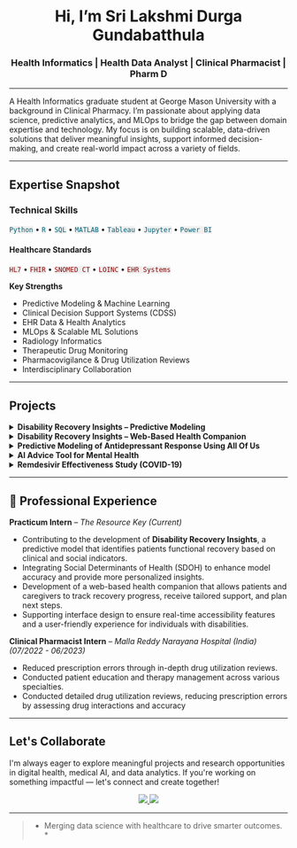 

<h1 align="center"> Hi, I’m Sri Lakshmi Durga Gundabatthula</h1>
<h3 align="center">Health Informatics | Health Data Analyst | Clinical Pharmacist | Pharm D</h3>


---

A Health Informatics graduate student at George Mason University with a background in Clinical Pharmacy. I’m passionate about applying data science, predictive analytics, and MLOps to bridge the gap between domain expertise and technology. My focus is on building scalable, data-driven solutions that deliver meaningful insights, support informed decision-making, and create real-world impact across a variety of fields.



---

## Expertise Snapshot

<h3> Technical Skills</h3>
<p>
  <code style="background-color:#f0f0f0; color:#005f73;">Python</code> •
  <code style="background-color:#f0f0f0; color:#005f73;">R</code> •
  <code style="background-color:#f0f0f0; color:#005f73;">SQL</code> •
  <code style="background-color:#f0f0f0; color:#005f73;">MATLAB</code> •
  <code style="background-color:#f0f0f0; color:#005f73;">Tableau</code> •
  <code style="background-color:#f0f0f0; color:#005f73;">Jupyter</code> •
  <code style="background-color:#f0f0f0; color:#005f73;">Power BI</code>
</p>

<h4> Healthcare Standards</h4>
<p>
  <code style="background-color:#f0f0f0; color:#8b0000;">HL7</code> •
  <code style="background-color:#f0f0f0; color:#8b0000;">FHIR</code> •
  <code style="background-color:#f0f0f0; color:#8b0000;">SNOMED CT</code> •
  <code style="background-color:#f0f0f0; color:#8b0000;">LOINC</code> •
  <code style="background-color:#f0f0f0; color:#8b0000;">EHR Systems</code>
</p>

**Key Strengths**  
- Predictive Modeling & Machine Learning
- Clinical Decision Support Systems (CDSS)
- EHR Data & Health Analytics
- MLOps & Scalable ML Solutions
- Radiology Informatics
- Therapeutic Drug Monitoring
- Pharmacovigilance & Drug Utilization Reviews
- Interdisciplinary Collaboration

---

## Projects

<details>
<summary><strong>Disability Recovery Insights – Predictive Modeling</strong></summary>
<br>
A predictive model that identifies patients functional recovery based on clinical and social indicators. Integrating Social Determinants of Health (SDOH) to enhance accuracy and improve personalized care strategies.
</details>

<details>
<summary><strong>Disability Recovery Insights – Web-Based Health Companion</strong></summary>
<br>
Designing a personalized, web-based tool for patients to manage Activities Of Daily Living and receive tailored support. Interface development to ensure accessibility and real-time interaction for individuals with disabilities.
</details>

<details>
<summary><strong> Predictive Modeling of Antidepressant Response Using All Of Us</strong></summary>
<br>
Designed and implemented LASSO and logistic regression models using the All of Us research database to predict antidepressant efficacy across diverse populations. Analyzed patient history and clinical notes to identify key predictors, improving response accuracy and supporting data-driven treatment decisions.
</details>

<details>
<summary><strong> AI Advice Tool for Mental Health</strong></summary>
<br>
Developed an AI-powered recommendation system using simulated clinical data to provide personalized antidepressant suggestions. Applied advanced regression modeling techniques to support more precise, data-driven treatment strategies in mental health care.
</details>

<details>
<summary><strong> Remdesivir Effectiveness Study (COVID-19)</strong></summary>
<br>
Led a prospective clinical study evaluating Remdesivir’s real-world effectiveness and trends in Covid-19 patient recovery across multi-specialty care.
</details>

---

## 🏥 Professional Experience

**Practicum Intern** – *The Resource Key (Current)*  
- Contributing to the development of **Disability Recovery Insights**, a predictive model that identifies patients functional recovery based on clinical and social indicators.  
- Integrating Social Determinants of Health (SDOH) to enhance model accuracy and provide more personalized insights.  
- Development of a web-based health companion that allows patients and caregivers to track recovery progress, receive tailored support, and plan next steps.   
- Supporting interface design to ensure real-time accessibility features and a user-friendly experience for individuals with disabilities.

**Clinical Pharmacist Intern** – *Malla Reddy Narayana Hospital (India)(07/2022 - 06/2023)*  
- Reduced prescription errors through in-depth drug utilization reviews.  
- Conducted patient education and therapy management across various specialties.
- Conducted detailed drug utilization reviews, reducing prescription errors by assessing drug 
interactions and accuracy 

---

##  Let's Collaborate
I'm always eager to explore meaningful projects and research opportunities in digital health, medical AI, and data analytics. If you're working on something impactful — let's connect and create together!

<p align="center">
  <a href="https://www.linkedin.com/in/sri-lakshmi-durga-gundabatthula-713255289" target="_blank">
    <img src="https://img.shields.io/badge/LinkedIn-0077B5?style=for-the-badge&logo=linkedin&logoColor=white" />
  </a>
  <a href="mailto:gdurga762@gmail.com">
  <img src="https://img.shields.io/badge/Gmail-D14836?style=for-the-badge&logo=gmail&logoColor=white" />
</a>

---

> * Merging data science with healthcare to drive smarter outcomes. *
